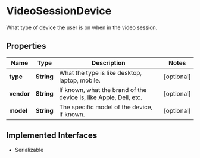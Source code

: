 

# VideoSessionDevice

What type of device the user is on when in the video session.
## Properties

Name | Type | Description | Notes
------------ | ------------- | ------------- | -------------
**type** | **String** | What the type is like desktop, laptop, mobile. |  [optional]
**vendor** | **String** | If known, what the brand of the device is, like Apple, Dell, etc. |  [optional]
**model** | **String** | The specific model of the device, if known. |  [optional]


## Implemented Interfaces

* Serializable


